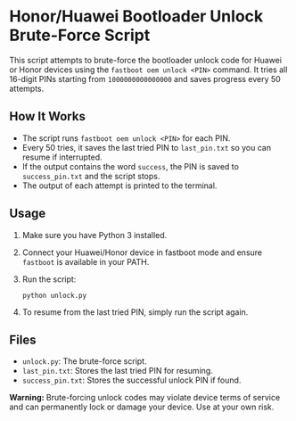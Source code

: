 # Honor/Huawei Bootloader Unlock Brute-Force Script

This script attempts to brute-force the bootloader unlock code for Huawei or Honor devices using the `fastboot oem unlock <PIN>` command. It tries all 16-digit PINs starting from `1000000000000000` and saves progress every 50 attempts.

## How It Works

- The script runs `fastboot oem unlock <PIN>` for each PIN.
- Every 50 tries, it saves the last tried PIN to `last_pin.txt` so you can resume if interrupted.
- If the output contains the word `success`, the PIN is saved to `success_pin.txt` and the script stops.
- The output of each attempt is printed to the terminal.

## Usage

1. Make sure you have Python 3 installed.
2. Connect your Huawei/Honor device in fastboot mode and ensure `fastboot` is available in your PATH.
3. Run the script:

	```fish
	python unlock.py
	```

4. To resume from the last tried PIN, simply run the script again.

## Files

- `unlock.py`: The brute-force script.
- `last_pin.txt`: Stores the last tried PIN for resuming.
- `success_pin.txt`: Stores the successful unlock PIN if found.

**Warning:** Brute-forcing unlock codes may violate device terms of service and can permanently lock or damage your device. Use at your own risk.
